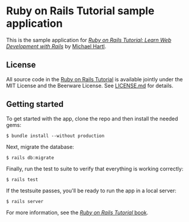 # Ruby on Rails Tutorial sample application

This is the sample application for [*Ruby on Rails Tutorial:
Learn Web Development with Rails*](https://www.railstutorial.org/)
by [Michael Hartl](http://www.michaelhartl.com/).

## License

All source code in the [Ruby on Rails Tutorial](https://www.railstutorial.org/)
is available jointly under the MIT License and the Beerware License. See
[LICENSE.md](LICENSE.md) for details.

## Getting started

To get started with the app, clone the repo and then install the needed gems:

```
$ bundle install --without production
```
Next, migrate the database:

```
$ rails db:migrate
```

Finally, run the test to suite to verify that everything is working correctly:

```
$ rails test
```

If the testsuite passes, you'll be ready to run the app in a local server:

```
$ rails server
```
For more information, see the
[*Ruby on Rails Tutorial* book](https://www.railstutorial.org/book).
